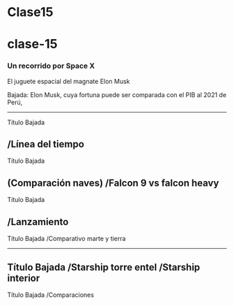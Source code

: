 # Clase15

# clase-15

### Un recorrido por Space X
El juguete espacial del magnate Elon Musk

Bajada: Elon Musk, cuya fortuna puede ser comparada con el PIB al 2021 de Perú, 

---

Título
Bajada

/Línea del tiempo
---
Título
Bajada

(Comparación naves)
/Falcon 9 vs falcon heavy
---
Título
Bajada

/Lanzamiento
---

Título
Bajada
/Comparativo marte y tierra

---

Título
Bajada
/Starship torre entel
/Starship interior
---

Título
Bajada
/Comparaciones
